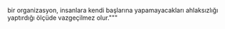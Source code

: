 bir organizasyon, insanlara kendi başlarına yapamayacakları ahlaksızlığı yaptırdığı ölçüde vazgeçilmez olur."""
